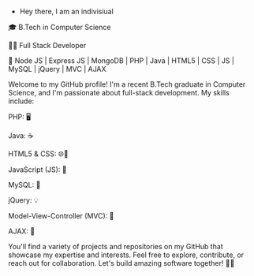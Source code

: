 - Hey there, I am an indivisiual 



🎓 B.Tech in Computer Science


👨‍💻 Full Stack Developer


💼 Node JS | Express JS | MongoDB | PHP | Java | HTML5 | CSS | JS | MySQL | jQuery | MVC | AJAX

Welcome to my GitHub profile! I'm a recent B.Tech graduate in Computer Science, and I'm passionate about full-stack development. My skills include:

PHP: 🖥️


Java: ☕


HTML5 & CSS: 🌐🎨


JavaScript (JS): 🚀


MySQL: 🧾


jQuery: 💡


Model-View-Controller (MVC): 🧱


AJAX: 🔄

You'll find a variety of projects and repositories on my GitHub that showcase my expertise and interests. Feel free to explore, contribute, or reach out for collaboration. Let's build amazing software together! 🚀🤝
